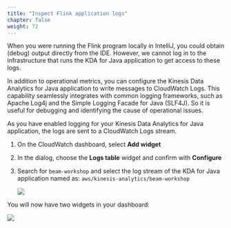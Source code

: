 ```yaml
---
title: "Inspect Flink application logs"
chapter: false
weight: 72
---
```


When you were running the Flink program locally in IntelliJ, you could obtain (debug) output directly from the IDE. However, we cannot log in to the infrastructure that runs the KDA for Java application to get access to these logs.

In addition to operational metrics, you can configure the Kinesis Data Analytics for Java application to write messages to CloudWatch Logs. This capability seamlessly integrates with common logging frameworks, such as Apache Log4j and the Simple Logging Facade for Java (SLF4J). So it is useful for debugging and identifying the cause of operational issues.

As you have enabled logging for your Kinesis Data Analytics for Java application, the logs are sent to a CloudWatch Logs stream.

1. On the CloudWatch dashboard, select **Add widget**

1. In the dialog, choose the **Logs table** widget and confirm with **Configure**

1. Search for `beam-workshop` and select the log stream of the KDA for Java application named as:
 `aws/kinesis-analytics/beam-workshop`

   ![](/images/cw-dashboard-4-configure-log.png)

You will now have two widgets in your dashboard:

 ![](/images/cw-dashboard-6-log-result.png)

